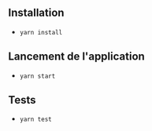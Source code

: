 
## Installation
- `yarn install`

## Lancement de l'application
- `yarn start`

## Tests
- `yarn test`
